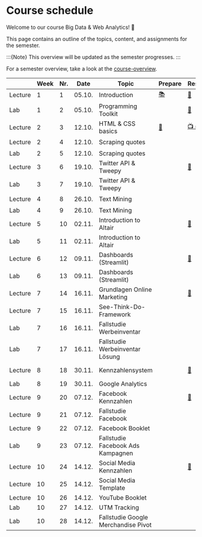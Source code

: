 # Course schedule

Welcome to our course Big Data & Web Analytics! 👋  

This page contains an outline of the topics, content, and assignments for the semester. 

:::{Note}
This overview will be updated as the semester progresses.
:::

For a semester overview, take a look at the [course-overview](../docs/course-overview.md). 


|		|	Week	|	Nr.	|	Date	|	Topic	|	Prepare	|	Resources	|	AE	|	HW	|	Exam
|	---	|	---	|	---	|	---	|	---	|	---	|	---	|	---	|	---	|	---
|	Lecture	|	1	|	1	|	05.10.	|	Introduction	|	[📚](../weeks/week1.md)	|	[📑](https://docs.google.com/presentation/d/14mDixoFHReJhc7D3G0ooC_CZJ8R14AcjJLXqFfUmKgo/export/pdf)	|		|		|	
|	Lab	|	1	|	2	|	05.10.	|	Programming Toolkit	|		|	[📑](https://docs.google.com/presentation/d/1AHDCyelaOumvZ9-MRLEaSGCulXvvo-hcoFRrTESQW-c/export/pdf)	|	[💻](../weeks/week1.md)	|		|	
|	Lecture	|	2	|	3	|	12.10.	|	HTML & CSS basics	|	[💾](../weeks/week2.md)	|	[📺 ⏯](https://kirenz.github.io/codelabs/codelabs/webscraping/#0)	|		|		|	
|	Lecture	|	2	|	4	|	12.10.	|	Scraping quotes	|		|		|	[💻](../weeks/week2.md)	|		|	
|	Lab	|	2	|	5	|	12.10.	|	Scraping quotes	|		|		|		|		|	
|	Lecture	|	3	|	6	|	19.10.	|	Twitter API & Tweepy	|		|	[📁](../weeks/week3.md)	|	[💻](../weeks/week3.md)	|		|	
|	Lab	|	3	|	7	|	19.10.	|	Twitter API & Tweepy	|		|		|		|		|	
|	Lecture	|	4	|	8	|	26.10.	|	Text Mining	|		|		|	[💻](../weeks/week4.md)	|		|	
|	Lab	|	4	|	9	|	26.10.	|	Text Mining	|		|		|		|		|	
|	Lecture	|	5	|	10	|	02.11.	|	Introduction to Altair	|		|	[📁](../weeks/week5.md)	|		|		|	
|	Lab	|	5	|	11	|	02.11.	|	Introduction to Altair	|		|		|		|		|	
|	Lecture	|	6	|	12	|	09.11.	|	Dashboards (Streamlit)	|		|	[📁](../weeks/week6.md)	|		|	[HW 1](https://e-learning.hdm-stuttgart.de/moodle/mod/page/view.php?id=266397)	|	
|	Lab	|	6	|	13	|	09.11.	|	Dashboards (Streamlit)	|		|		|		|		|	
|	Lecture	|	7	|	14	|	16.11.	|	Grundlagen Online Marketing	|		|	[📁](../weeks/week7.md)	|		|		|	
|	Lecture	|	7	|	15	|	16.11.	|	See-Think-Do-Framework	|		|		|		|		|	
|	Lab	|	7	|	16	|	16.11.	|	Fallstudie Werbeinventar	|		|		|		|		|	
|	Lab	|	7	|	17	|	16.11.	|	Fallstudie Werbeinventar Lösung	|		|		|		|		|	
|	Lecture	|	8	|	18	|	30.11.	|	Kennzahlensystem	|		|	[📁](../weeks/week8.md)	|		|	[HW 2](https://e-learning.hdm-stuttgart.de/moodle/mod/page/view.php?id=268347)	|	
|	Lab	|	8	|	19	|	30.11.	|	Google Analytics	|		|		|		|		|	
|	Lecture	|	9	|	20	|	07.12.	|	Facebook Kennzahlen	|		|	[📁](../weeks/week9.md)	|		|		|	
|	Lecture	|	9	|	21	|	07.12.	|	Fallstudie Facebook	|		|		|		|		|	
|	Lecture	|	9	|	22	|	07.12.	|	Facebook Booklet	|		|		|		|		|	
|	Lab	|	9	|	23	|	07.12.	|	Fallstudie Facebook Ads Kampagnen	|		|		|		|		|	
|	Lecture	|	10	|	24	|	14.12.	|	Social Media Kennzahlen	|		|	[📁](../weeks/week10.md)	|		|		|	
|	Lecture	|	10	|	25	|	14.12.	|	Social Media Template	|		|		|		|		|	
|	Lecture	|	10	|	26	|	14.12.	|	YouTube Booklet	|		|		|		|		|	
|	Lab	|	10	|	27	|	14.12.	|	UTM Tracking	|		|		|		|		|	
|	Lab	|	10	|	28	|	14.12.	|	Fallstudie Google Merchandise Pivot 	|		|		|		|		|	